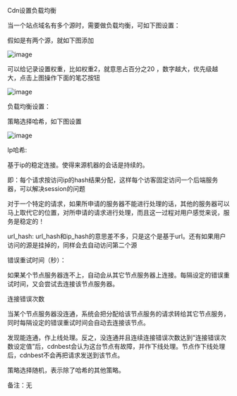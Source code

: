 Cdn设置负载均衡

当一个站点域名有多个源时，需要做负载均衡，可如下图设置：

假如是有两个源，就如下图添加

![image](https://user-images.githubusercontent.com/90588289/133751217-916b186e-9417-46a3-a4ac-ab151b34675d.png)

可以给记录设置权重，比如权重2，就意思占百分之20 ，数字越大，优先级越大，点击上图操作下面的笔芯按钮

![image](https://user-images.githubusercontent.com/90588289/133751232-bb9acb98-9a06-4b2f-87c8-2006a6cd0695.png)

负载均衡设置：

策略选择哈希，如下图设置

![image](https://user-images.githubusercontent.com/90588289/133751250-b7c9976e-7b85-4113-87a0-6d63dc506c97.png)

Ip哈希:

基于ip的稳定连接。使得来源机器的会话是持续的。

即：每个请求按访问ip的hash结果分配，这样每个访客固定访问一个后端服务器，可以解决session的问题

对于一个特定的请求，如果所申请的服务器不能进行处理的话，其他的服务器可以马上取代它的位置，对所申请的请求进行处理，而且这一过程对用户感觉来说，服务是稳定的！

url_hash: url_hash和ip_hash的意思差不多，只是这个是基于url。还有如果用户访问的源是挂掉的，同样会去自动访问第二个源

错误重试时间（秒）：

如果某个节点服务器连不上，自动会从其它节点服务器上连接。每隔设定的错误重试时间，又会尝试去连接该节点服务器。

连接错误次数

当某个节点服务器没连通，系统会把分配给该节点服务的请求转给其它节点服务，同时每隔设定的错误重试时间会自动去连接该节点。

发现能连通，作上线处理。反之，没连通并且连续连接错误次数达到“连接错误次数设定值”后，cdnbest会认为这台节点有故障，并作下线处理。节点作下线处理后，cdnbest不会再把请求发送到该节点。

策略选择随机，表示除了哈希的其他策略。

备注：无
